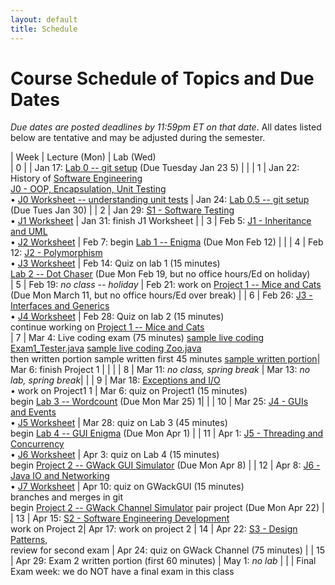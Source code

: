 ```yaml
---
layout: default
title: Schedule
---
```


# Course Schedule of Topics and Due Dates

*Due dates are posted deadlines by 11:59pm ET on that date*. All dates listed below are tentative and may be adjusted during the semester.



| Week | Lecture (Mon)                                                                                                            | Lab (Wed)     
| 0    |    | Jan 17: [Lab 0 -- git setup](lab/0) (Due Tuesday Jan 23 5) |                                                                                                               |
| 1    | Jan 22: History of <a href="https://dl.acm.org/doi/pdf/10.1145/1134285.1134288">Software Engineering</a><br>[J0 - OOP, Encapsulation, Unit Testing](j/0) <br>&bull; [J0 Worksheet -- understanding unit tests](worksheet/j0)          | Jan 24: [Lab 0.5 -- git setup](lab/001) (Due Tues Jan 30) |
| 2    | Jan 29: [S1 - Software Testing](j/software_testing)<br> &bull; [J1 Worksheet](worksheet/j1)  | Jan 31:  finish J1 Worksheet      |
| 3    | Feb 5: [J1 - Inheritance and UML](j/1) <br>&bull; [J2 Worksheet](worksheet/j2)            | Feb 7: begin [Lab 1 -- Enigma](lab/1) (Due Mon Feb 12)                                                                                 |                                                                        |
| 4    | Feb 12: [J2 - Polymorphism](j/2) <br>&bull; [J3 Worksheet](worksheet/j3)   | Feb 14: Quiz on lab 1 (15 minutes)<br>[Lab 2 -- Dot Chaser](lab/2) (Due Mon Feb 19, but no office hours/Ed on holiday)   
| 5    | Feb 19: <i>no class -- holiday</i>  | Feb 21: work on [Project 1 -- Mice and Cats](project/1) (Due Mon March  11, but no office hours/Ed over break)                                                                             |
| 6    | Feb 26: [J3 - Interfaces and Generics](j/3) <br>&bull; [J4 Worksheet](worksheet/j4)   | Feb 28: Quiz on lab 2 (15 minutes) <br> continue working on [Project 1 -- Mice and Cats](project/1)        
| 7    | Mar 4: Live coding exam (75 minutes) [sample live coding Exam1_Tester.java](./j-units/Exam1_Tester.java) [sample live coding Zoo.java](./j-units/Zoo.java)<br>then written portion sample written first 45 minutes [sample written portion](https://cs2113-s24.github.io/j-units/Exam1.pdf)| Mar 6:  finish Project 1   |                                                    |                                                                 |
| 8    | Mar 11: <i>no class, spring break</i>            | Mar 13: <i>no lab, spring break</i>|                                                              |
| 9    | Mar 18: [Exceptions and I/O](j/exceptions)  <br>&bull; work on Project1 1                                                   | Mar 6: quiz on Project1 (15 minutes)<br>begin [Lab 3 -- Wordcount](lab/3) (Due Mon Mar 25)           1|                                                              |
| 10    | Mar 25: [J4 - GUIs and Events](j/4) <br>&bull; [J5 Worksheet](worksheet/j5)       | Mar 28: quiz on Lab 3 (45 minutes)<br> begin [Lab 4 -- GUI Enigma](lab/4) (Due Mon Apr 1)                                                                             |
| 11   | Apr 1: [J5 - Threading and Concurrency](j/5) <br>&bull; [J6 Worksheet](worksheet/j6)                       | Apr 3: quiz on Lab 4 (15 minutes)<br> begin [Project 2 -- GWack GUI Simulator](project/2) (Due Mon Apr 8)    |
| 12   | Apr 8: [J6 - Java IO and Networking](j/6) <br>&bull; [J7 Worksheet](worksheet/j7)            | Apr 10: quiz on GWackGUI (15 minutes) <br> branches and merges in git<br> begin [Project 2 -- GWack Channel Simulator](project/2) pair project (Due Mon Apr 22)             |
| 13   | Apr 15: [S2 - Software Engineering Development](j/software_engineering)   <br> work on Project 2| Apr 17: work on project 2
| 14   | Apr 22:  [S3 - Design Patterns](j/design), <br>review for second exam                                                                                            |  Apr 24: quiz on GWack Channel (75 minutes)                                                                                                             | 
| 15   | Apr 29:  Exam 2 written portion (first 60 minutes) | May 1: <i>no lab</i>                                                        |
|    | Final Exam week: we do NOT have a final exam in this class








